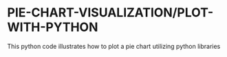 # PIE-CHART-VISUALIZATION/PLOT-WITH-PYTHON
This python code illustrates how to plot a pie chart utilizing python libraries
